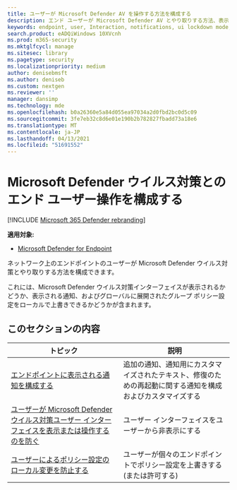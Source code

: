 ```yaml
---
title: ユーザーが Microsoft Defender AV を操作する方法を構成する
description: エンド ユーザーが Microsoft Defender AV とやり取りする方法、表示される通知、および設定を上書きできる場合を構成します。
keywords: endpoint, user, Interaction, notifications, ui lockdown mode, headless mode, hide interface
search.product: eADQiWindows 10XVcnh
ms.prod: m365-security
ms.mktglfcycl: manage
ms.sitesec: library
ms.pagetype: security
ms.localizationpriority: medium
author: denisebmsft
ms.author: deniseb
ms.custom: nextgen
ms.reviewer: ''
manager: dansimp
ms.technology: mde
ms.openlocfilehash: b0a26360e5a84d055ea97034a2d0fbd2bc0d5c09
ms.sourcegitcommit: 3fe7eb32c8d6e01e190b2b782827fbadd73a18e6
ms.translationtype: MT
ms.contentlocale: ja-JP
ms.lasthandoff: 04/13/2021
ms.locfileid: "51691552"
---
```

# <a name="configure-end-user-interaction-with-microsoft-defender-antivirus"></a>Microsoft Defender ウイルス対策とのエンド ユーザー操作を構成する

[!INCLUDE [Microsoft 365 Defender rebranding](../../includes/microsoft-defender.md)]


**適用対象:**

- [Microsoft Defender for Endpoint](/microsoft-365/security/defender-endpoint/)

ネットワーク上のエンドポイントのユーザーが Microsoft Defender ウイルス対策とやり取りする方法を構成できます。

これには、Microsoft Defender ウイルス対策インターフェイスが表示されるかどうか、表示される通知、およびグローバルに展開されたグループ ポリシー設定をローカルで上書きできるかどうかが含まれます。

## <a name="in-this-section"></a>このセクションの内容

トピック | 説明 
---|---
[エンドポイントに表示される通知を構成する](configure-notifications-microsoft-defender-antivirus.md) | 追加の通知、通知用にカスタマイズされたテキスト、修復のための再起動に関する通知を構成およびカスタマイズする
[ユーザーが Microsoft Defender ウイルス対策ユーザー インターフェイスを表示または操作するのを防ぐ](prevent-end-user-interaction-microsoft-defender-antivirus.md) | ユーザー インターフェイスをユーザーから非表示にする
[ユーザーによるポリシー設定のローカル変更を防止する](configure-local-policy-overrides-microsoft-defender-antivirus.md) | ユーザーが個々のエンドポイントでポリシー設定を上書きする (または許可する)